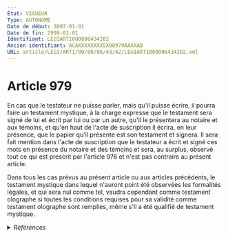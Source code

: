 ```yaml
---
État: VIGUEUR
Type: AUTONOME
Date de début: 2007-01-01
Date de fin: 2999-01-01
Identifiant: LEGIARTI000006434202
Ancien identifiant: ACAXXXXXXXX5X00979AAXXAB
URL: article/LEGI/ARTI/00/00/06/43/42/LEGIARTI000006434202.xml
---
```


<h1>Article 979</h1>

En cas que le testateur ne puisse parler, mais qu'il puisse écrire, il pourra
faire un testament mystique, à la charge expresse que le testament sera signé de
lui et écrit par lui ou par un autre, qu'il le présentera au notaire et aux
témoins, et qu'en haut de l'acte de suscription il écrira, en leur présence, que
le papier qu'il présente est son testament et signera. Il sera fait mention dans
l'acte de suscription que le testateur a écrit et signé ces mots en présence du
notaire et des témoins et sera, au surplus, observé tout ce qui est prescrit par
l'article 976 et n'est pas contraire au présent article.<br />

Dans tous les cas prévus au présent article ou aux articles précédents, le
testament mystique dans lequel n'auront point été observées les formalités
légales, et qui sera nul comme tel, vaudra cependant comme testament olographe
si toutes les conditions requises pour sa validité comme testament olographe
sont remplies, même s'il a été qualifié de testament mystique.


<details>
  <summary><em>Références</em></summary>

  <h2>Articles faisant référence à l'article</h2>
  
  <ul>
    <li>
      <a href="https://legal.tricoteuses.fr//redirection/LEGIARTI000006434175?vers=git&vers=legifrance">Code civil - article 976 AUTONOME MODIFIE, en vigueur du 1950-12-09 au 2007-01-01</a> CITATION cible
    </li>
    <li>
      <a href="https://legal.tricoteuses.fr//redirection/LEGIARTI000006284843?vers=git&vers=legifrance">LOI n° 2006-728 du 23 juin 2006 portant réforme des successions et des libéralités - article 9 ENTIEREMENT_MODIF</a> MODIFICATION cible
    </li>
    <li>
      <a href="https://legal.tricoteuses.fr//redirection/LEGIARTI000006434176?vers=git&vers=legifrance">Code civil - article 976 AUTONOME VIGUEUR, en vigueur depuis le 2007-01-01</a> CITATION cible
    </li>
  </ul>
  
  <h2>Références faites par l'article</h2>
  
  <ul>
    <li>
      2006-06-23 MODIFICATION source <a href="https://legal.tricoteuses.fr//redirection/LEGIARTI000006284843?vers=git&vers=legifrance">LOI n° 2006-728 du 23 juin 2006 portant réforme des successions et des libéralités - article 9 ENTIEREMENT_MODIF</a>
    </li>
    <li>
      2999-01-01 CITATION source <a href="https://legal.tricoteuses.fr//redirection/LEGIARTI000006434175?vers=git&vers=legifrance">Code civil - article 976 AUTONOME MODIFIE, en vigueur du 1950-12-09 au 2007-01-01</a>
    </li>
    <li>
      CODIFICATION source Loi 1803-05-03
    </li>
  </ul>
</details>
